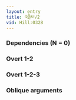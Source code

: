 ```yaml
---
layout: entry
title: འགྲེམ་√2
vid: Hill:0328
---
```

### Dependencies (N = 0)


### Overt 1-2


### Overt 1-2-3


### Oblique arguments
